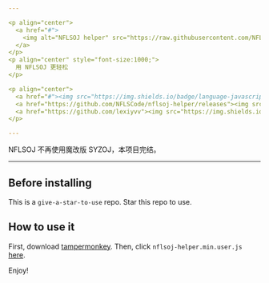 ```yaml
---

<p align="center">
  <a href="#">
    <img alt="NFLSOJ helper" src="https://raw.githubusercontent.com/NFLSCode/nflsoj-helper/master/images/icon1024.png" width="128">
  </a>
</p>
<p align="center" style="font-size:1000;">
  用 NFLSOJ 更轻松
</p>

<p align="center">
  <a href="#"><img src="https://img.shields.io/badge/language-javascript-blue.svg"></a>
  <a href="https://github.com/NFLSCode/nflsoj-helper/releases"><img src="https://img.shields.io/github/v/release/NFLSCode/nflsoj-helper.svg?color=greeb&logo=github"></a>
  <a href="https://github.com/lexiyvv"><img src="https://img.shields.io/badge/founder-lexiyvv-orange.svg"></a>
</p>

---
```


NFLSOJ 不再使用魔改版 SYZOJ，本项目完结。

---

## Before installing

This is a `give-a-star-to-use` repo. Star this repo to use.

## How to use it

First, download [tampermonkey](https://www.tampermonkey.net). Then, click `nflsoj-helper.min.user.js` [here](https://github.com/NFLSCode/nflsoj-helper/releases/latest).

Enjoy!
